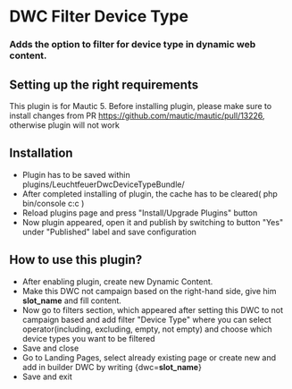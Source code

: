 # DWC Filter Device Type

### Adds the option to filter for device type in dynamic web content.

## Setting up the right requirements 

This plugin is for Mautic 5.
Before installing plugin, please make sure to install changes from PR https://github.com/mautic/mautic/pull/13226, otherwise plugin will not work

## Installation
- Plugin has to be saved within plugins/LeuchtfeuerDwcDeviceTypeBundle/
- After completed installing of plugin, the cache has to be cleared( php bin/console c:c )
- Reload plugins page and press "Install/Upgrade Plugins" button
- Now plugin appeared, open it and publish by switching to button "Yes" under "Published" label and save configuration

## How to use this plugin?
- After enabling plugin, create new Dynamic Content. 
- Make this DWC not campaign based on the right-hand side, give him **slot_name** and fill content. 
- Now go to filters section, which appeared after setting this DWC to not campaign based and add filter "Device Type" where you can select operator(including, excluding, empty, not empty) and choose which device types you want to be filtered
- Save and close
- Go to Landing Pages, select already existing page or create new and add in builder DWC by writing {dwc=**slot_name**}
- Save and exit
